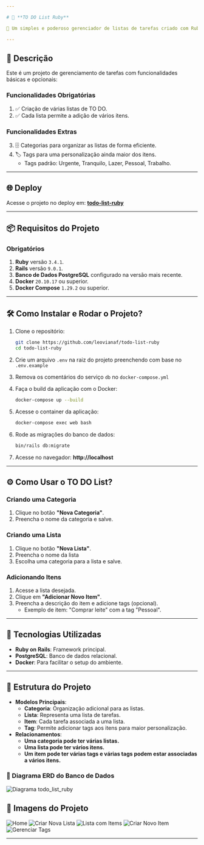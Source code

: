 ```yaml
---

# 📝 **TO DO List Ruby**  

🚀 Um simples e poderoso gerenciador de listas de tarefas criado com Ruby on Rails.

---
```


## **📌 Descrição**

Este é um projeto de gerenciamento de tarefas com funcionalidades básicas e opcionais:

### **Funcionalidades Obrigatórias**  
1. ✅ Criação de várias listas de TO DO.  
2. ✅ Cada lista permite a adição de vários itens.  

### **Funcionalidades Extras**  
3. 🗄️ Categorias para organizar as listas de forma eficiente.  
4. 🏷️ Tags para uma personalização ainda maior dos itens.
   - Tags padrão: Urgente, Tranquilo, Lazer, Pessoal, Trabalho.

---

## **🌐 Deploy**

Acesse o projeto no deploy em: **[todo-list-ruby](https://todo-list-ruby-production.up.railway.app/)**

---

## **📦 Requisitos do Projeto**

### **Obrigatórios**
1. **Ruby** versão `3.4.1`.  
2. **Rails** versão `9.0.1`.  
3. **Banco de Dados PostgreSQL** configurado na versão mais recente.  
4. **Docker** `20.10.17` ou superior. 
5. **Docker Compose** `1.29.2` ou superior.

---

## **🛠️ Como Instalar e Rodar o Projeto?**

1. Clone o repositório:
   ```bash
   git clone https://github.com/leovianaf/todo-list-ruby
   cd todo-list-ruby
   ```

2. Crie um arquivo `.env` na raiz do projeto preenchendo com base no `.env.example`

3. Remova os comentários do serviço `db` no `docker-compose.yml`

4. Faça o build da aplicação com o Docker:
   ```bash
   docker-compose up --build
   ```

5. Acesse o container da aplicação:
   ```bash
   docker-compose exec web bash
   ```

6. Rode as migrações do banco de dados:
   ```bash
   bin/rails db:migrate
   ```

7. Acesse no navegador: **http://localhost**

---

## **⚙️ Como Usar o TO DO List?**

### **Criando uma Categoria**
1. Clique no botão **"Nova Categoria"**.  
2. Preencha o nome da categoria e salve.  

### **Criando uma Lista**
1. Clique no botão **"Nova Lista"**.  
2. Preencha o nome da lista
3. Escolha uma categoria para a lista e salve.  

### **Adicionando Itens**
1. Acesse a lista desejada.  
2. Clique em **"Adicionar Novo Item"**.  
3. Preencha a descrição do item e adicione tags (opcional).
   - Exemplo de item: "Comprar leite" com a tag "Pessoal". 

---

## **🚀 Tecnologias Utilizadas**

- **Ruby on Rails**: Framework principal.  
- **PostgreSQL**: Banco de dados relacional.  
- **Docker**: Para facilitar o setup do ambiente.  

---

## **📂 Estrutura do Projeto**

- **Modelos Principais**:
  - **Categoria**: Organização adicional para as listas.
  - **Lista**: Representa uma lista de tarefas.
  - **Item**: Cada tarefa associada a uma lista.
  - **Tag**: Permite adicionar tags aos itens para maior personalização.
- **Relacionamentos**:
  - **Uma categoria pode ter várias listas.**
  - **Uma lista pode ter vários itens.**
  - **Um item pode ter várias tags e várias tags podem estar associadas a vários itens.**

### **🧩 Diagrama ERD do Banco de Dados**
![Diagrama todo_list_ruby](https://github.com/user-attachments/assets/f6bdffe3-249b-4c68-95f0-092ae50b3ab2)

## **📸 Imagens do Projeto**

![Home](https://github.com/user-attachments/assets/ffa9c6ec-c914-4e7e-8829-2b1055c13aca)
![Criar Nova Lista](https://github.com/user-attachments/assets/640487e4-f909-47ae-a908-413c85605f05)
![Lista com Items](https://github.com/user-attachments/assets/39adb154-33aa-487f-b594-db72ce44141e)
![Criar Novo Item](https://github.com/user-attachments/assets/7b073597-5b42-4688-99b4-4fd654ce988b)
![Gerenciar Tags](https://github.com/user-attachments/assets/b0bba935-c391-4946-9b69-847bfee4c889)

---
